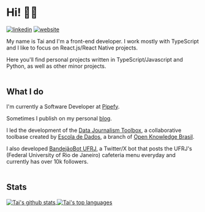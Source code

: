 # Hi! 👋🏾 
[![linkedin](https://img.shields.io/badge/LinkedIn-Tai_Porto-blue?style=flat-square)](https://www.linkedin.com/in/taiporto/)
[![website](https://img.shields.io/badge/Website/Portfolio-taiporto.com-green?style=flat-square)](https://taiporto.com/)

My name is Tai and I'm a front-end developer. I work mostly with TypeScript and I like to focus on React.js/React Native projects.

Here you'll find personal projects written in TypeScript/Javascript and Python, as well as other minor projects.
<br />
<br />

## What I do

I'm currently a Software Developer at [Pipefy](https://www.pipefy.com/).

Sometimes I publish on my personal [blog](https://moonk23.hashnode.dev/).

I led the development of the [Data Journalism Toolbox](https://github.com/escola-de-dados/toolkit_ddj), a collaborative toolbase created by [Escola de Dados](https://github.com/escola-de-dados), a branch of [Open Knowledge Brasil](https://ok.org.br/sobre/).

I also developed [BandejãoBot UFRJ](https://github.com/liaporto/bandejaobot-ufrj), a Twitter/X bot that posts the UFRJ's (Federal University of Rio de Janeiro) cafeteria menu everyday and currently has over 10k followers.
<br />
<br />

## Stats
 <a href="https://github.com/anuraghazra/github-readme-stats">
 <img src="https://github-readme-stats.vercel.app/api?username=taiporto&count_private=true&include_all_commits=true&theme=buefy&hide=issues,contribs&show_icons=true" alt="Tai's github stats" align="center"/>
 </a>
 <a href="https://github.com/anuraghazra/github-readme-stats">
 <img src="https://github-readme-stats.vercel.app/api/top-langs/?username=taiporto&layout=compact&hide=c%23&theme=buefy" alt="Tai's top languages" align="center"/>
 </a>

<br />
<br />
